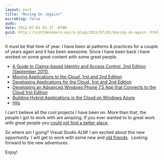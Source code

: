 ```yaml
---
layout: post
title: "Moving On (Again)"
microblog: false
audo:
date: 2012-07-01 02:37 -0700
guid: http://scottdensmore.micro.blog/2012/07/01/moving-on-again-.html
---
```


It must be that time of year. I have been at patterns & practices for a couple of years again and it has been awesome. Since I have been back I have worked on some great content with some great people.

* [A Guide to Claims–based Identity and Access Control, 2nd Edition (September 2011) ](http://msdn.microsoft.com/en-us/library/ff423674.aspx#2ndEdition)
* [Moving Applications to the Cloud, 1rst and 2nd Edition](http://msdn.microsoft.com/en-us/library/ff728592.aspx?2ndEdition)
* [Developing Applications for the Cloud, 1rst and 2nd Edition](http://msdn.microsoft.com/en-us/library/ff966499.aspx?2ndEdition)
* [Developing an Advanced Windows Phone 7.5 App that Connects to the Cloud 1rst Edition](http://msdn.microsoft.com/en-us/library/gg490765.aspx?v2)
* [Building Hybrid Applications in the Cloud on Windows Azure](http://msdn.microsoft.com/en-us/library/hh871440.aspx)
* [Hilo](http://hilo.codeplex.com/)

I can't believe all the cool projects I have been on. More than that, the people I got to work with are amazing. If you ever wanted to to great work with great people you [could not find a better place](http://blogs.msdn.com/b/bobbrum/archive/2012/06/11/patterns-amp-practices-is-hiring.aspx).

So where am I going? Visual Studio ALM! I am excited about this new opportunity. I will get to work with some new and [old friends](http://www.peterprovost.org/).  Looking forward to the new adventures.

Enjoy!